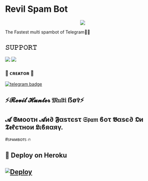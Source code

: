 # Revil Spam Bot


<p align="center">
  <img src="https://telegra.ph/file/00bc1bdc3ea94c1b2adc0.jpg">
</p>

The Fastest multi spambot of Telegram🤞🤞 

## 𝚂𝚄𝙿𝙿𝙾𝚁𝚃 
                          
<a href="https://t.me/REVIL_BOT_SUPPORT"><img src="https://img.shields.io/badge/Join-SUPPORT%20GROUP-red.svg?logo=Telegram"></a>
<a href="https://t.me/REVIL_BOT_OFFICIAL"><img src="https://img.shields.io/badge/Join-OFFICIAL%20GROUP-red.svg?logo=Telegram"></a>


### 🖤 ᴄʀᴇᴀᴛᴏʀ 🖤

[![telegram badge](https://img.shields.io/badge/RevilHunter-30302f?style=for-the-badge&logo=telegram)](https://t.me/dark_eagles_owner)

## ⚡𝓡𝓮𝓿𝓲𝓵 𝓗𝓾𝓷𝓽𝓮𝓻 𝔐𝔲𝔩𝔱𝔦 ẞø✞︎⚡
## 𝓐 𝕾мοοτн 𝓐и∂ 𝕱αѕτєѕτ 𝔖𝔭𝔞𝔪 ϐοτ 𝕭αѕє∂ 𝕺и 𝕿𝖊ℓєτнοи 𝕷ιϐяαяγ.

#ꜱᴘᴀᴍʙᴏᴛꜱ 🔥


## 🚀 Deploy on Heroku 
[![Deploy](https://www.herokucdn.com/deploy/button.svg)](https://heroku.com/deploy?template=https://github.com/Revilhunterop/REVILSPAMBOT)
------------------------------------------------








